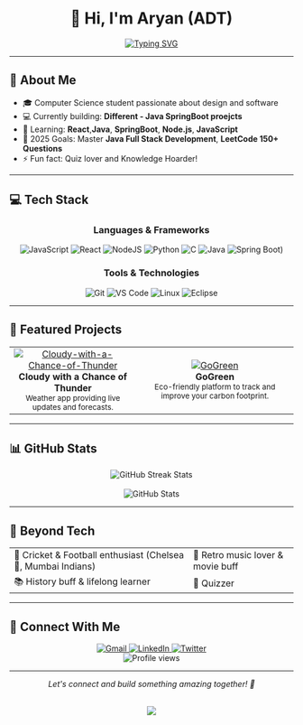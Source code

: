 # <div align="center">👋 Hi, I'm Aryan (ADT)</div>

<div align="center">
  <a href="https://git.io/typing-svg">
    <img src="https://readme-typing-svg.demolab.com?font=Fira+Code&weight=600&size=28&duration=4000&pause=1000&color=6C63FF&center=true&vCenter=true&width=435&lines=Frontend+Developer;Problem+Solver;Full+Stack+Enthusiast;Java+Developer" alt="Typing SVG">
  </a>
</div>

---

## 🚀 About Me

- 🎓 Computer Science student passionate about design and software
- 💻 Currently building: **Different - Java SpringBoot proejcts**
- 🌱 Learning: **React**,**Java**, **SpringBoot**, **Node.js**, **JavaScript**
- 🎯 2025 Goals: Master **Java Full Stack Development**, **LeetCode 150+ Questions**
- ⚡ Fun fact: Quiz lover and Knowledge Hoarder!

---

## 💻 Tech Stack

<div align="center">

### Languages & Frameworks
![JavaScript](https://img.shields.io/badge/JavaScript-F7DF1E?style=for-the-badge&logo=javascript&logoColor=black)
![React](https://img.shields.io/badge/React-20232A?style=for-the-badge&logo=react&logoColor=61DAFB)
![NodeJS](https://img.shields.io/badge/Node.js-6DA55F?logo=node.js&logoColor=white)
![Python](https://img.shields.io/badge/Python-3776AB?style=for-the-badge&logo=python&logoColor=white)
![C](https://img.shields.io/badge/C-00599C?style=for-the-badge&logo=c&logoColor=white)
![Java](https://img.shields.io/badge/Java-%23ED8B00.svg?logo=openjdk&logoColor=white)
![Spring Boot](https://img.shields.io/badge/Spring%20Boot-6DB33F?logo=springboot&logoColor=fff))

### Tools & Technologies
![Git](https://img.shields.io/badge/Git-F05032?style=for-the-badge&logo=git&logoColor=white)
![VS Code](https://img.shields.io/badge/VS_Code-0078D4?style=for-the-badge&logo=visual%20studio%20code&logoColor=white)
![Linux](https://img.shields.io/badge/Linux-FCC624?style=for-the-badge&logo=linux&logoColor=black)
![Eclipse](https://img.shields.io/badge/Eclipse-FE7A16.svg?logo=Eclipse&logoColor=white)


</div>

---

## 🌟 Featured Projects

<table>
  <tr>
    <td align="center">
      <a href="https://github.com/aryandevtyagi10/Cloudy-with-a-Chance-of-Thunder">
        <img src="https://github-readme-stats.vercel.app/api/pin/?username=aryandevtyagi10&repo=Cloudy-with-a-Chance-of-Thunder&theme=tokyonight" alt="Cloudy-with-a-Chance-of-Thunder" />
      </a>
      <br>
      <b>Cloudy with a Chance of Thunder</b>
      <br>
      <sub>Weather app providing live updates and forecasts.</sub>
    </td>
    <td align="center">
      <a href="https://github.com/aryandevtyagi10/GoGreen">
        <img src="https://github-readme-stats.vercel.app/api/pin/?username=aryandevtyagi10&repo=GoGreen&theme=tokyonight" alt="GoGreen" />
      </a>
      <br>
      <b>GoGreen</b>
      <br>
      <sub>Eco-friendly platform to track and improve your carbon footprint.</sub>
    </td>
  </tr>
</table>

---

## 📊 GitHub Stats

<div align="center">
  <img src="https://github-readme-streak-stats.herokuapp.com/?user=aryandevtyagi10&theme=tokyonight&hide_border=true" alt="GitHub Streak Stats" />
  <br><br>
  <img src="https://github-readme-stats.vercel.app/api?username=aryandevtyagi10&show_icons=true&theme=tokyonight&hide_border=true" alt="GitHub Stats" />
</div>

---

## 🎯 Beyond Tech

<table>
  <tr>
    <td>🏏 Cricket & Football enthusiast (Chelsea 💙, Mumbai Indians)</td>
    <td>🎵 Retro music lover & movie buff</td>
  </tr>
  <tr>
    <td>📚 History buff & lifelong learner</td>
    <td>📜 Quizzer</td>
  </tr>
</table>

---

## 🤝 Connect With Me

<div align="center">
  <a href="mailto:aryandevtyagi2004@gmail.com">
    <img src="https://img.shields.io/badge/Gmail-D14836?style=for-the-badge&logo=gmail&logoColor=white" alt="Gmail" />
  </a>
  <a href="https://www.linkedin.com/in/aryan-dev-tyagi">
    <img src="https://img.shields.io/badge/LinkedIn-0077B5?style=for-the-badge&logo=linkedin&logoColor=white" alt="LinkedIn" />
  </a>
  <a href="https://twitter.com/EleventyOne1111">
    <img src="https://img.shields.io/badge/Twitter-1DA1F2?style=for-the-badge&logo=twitter&logoColor=white" alt="Twitter" />
  </a>
</div>

<div align="center">
  <img src="https://komarev.com/ghpvc/?username=aryandevtyagi10&style=flat-square&color=blue" alt="Profile views"/>
</div>

---

<div align="center">
  <i>Let's connect and build something amazing together! 🚀</i>
  <br>
<p align="center">
</p>
<br>
  <img src="https://github-profile-summary-cards.vercel.app/api/cards/profile-details?username=aryandevtyagi10&theme=github_dark"/>
</p>
</div>
